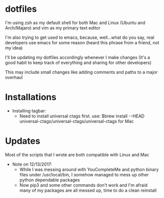# dotfiles

I'm using zsh as my default shell for both Mac and Linux (Ubuntu and Arch/Majaro) and vim as my primary text editor

I'm also trying to get used to emacs, because, well...what do you say, real developers use emacs for some reason (heard this phrase from a friend, not my idea)

I'll be updating my dotfiles accordingly whenever I make changes (It's a good habit to keep track of everything and sharing for other developers)

This may include small changes like adding comments and paths to a major overhaul

Installations
=============
* Installing tagbar:
  * Need to install universal ctags first. use: $brew install --HEAD universal-ctags/universal-ctags/universal-ctags for Mac

Updates
=======
Most of the scripts that I wrote are both compatible with Linux and Mac
* Note on 12/13/2017:
  * While I was messing around with YouCompleteMe and python binary files under /usr/local/bin, I somehow managed to
    mess up other python dependable packages
  * Now pip3 and some other commands don't work and I'm afraid many of my packages are all messed up, time to do a
    clean reinstall
